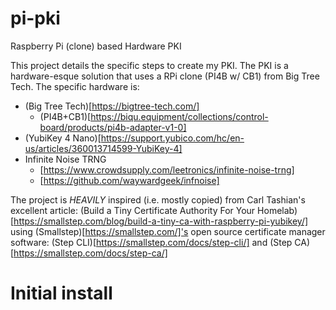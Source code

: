 pi-pki
======
Raspberry Pi (clone) based Hardware PKI

This project details the specific steps to create my PKI.  The PKI is
a hardware-esque solution that uses a RPi clone (PI4B w/ CB1) from Big
Tree Tech.  The specific hardware is:

* (Big Tree Tech)[https://bigtree-tech.com/]
  * (PI4B+CB1)[https://biqu.equipment/collections/control-board/products/pi4b-adapter-v1-0]
* (YubiKey 4 Nano)[https://support.yubico.com/hc/en-us/articles/360013714599-YubiKey-4]
* Infinite Noise TRNG
  * [https://www.crowdsupply.com/leetronics/infinite-noise-trng]
  * [https://github.com/waywardgeek/infnoise]

The project is _HEAVILY_ inspired (i.e. mostly copied) from Carl
Tashian's excellent article:
(Build a Tiny Certificate Authority For Your
Homelab)[https://smallstep.com/blog/build-a-tiny-ca-with-raspberry-pi-yubikey/]
using (Smallstep)[https://smallstep.com/]'s open source certificate
manager software:  (Step CLI)[https://smallstep.com/docs/step-cli/]
and (Step CA)[https://smallstep.com/docs/step-ca/]

# Initial install
